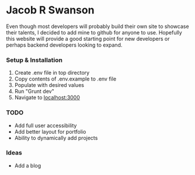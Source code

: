 # Jacob R Swanson
Even though most developers will probably build their own site to showcase their talents, I decided to add mine to github for anyone to use. Hopefully this website will provide a good starting point for new developers or perhaps backend developers looking to expand.

### Setup & Installation
1. Create .env file in top directory
2. Copy contents of .env.example to .env file
3. Populate with desired values
4. Run "Grunt dev"
5. Navigate to <a href="http://localhost:3000">localhost:3000</a>


### TODO
* Add full user accessibility
* Add better layout for portfolio
* Ability to dynamically add projects

### Ideas
* Add a blog
